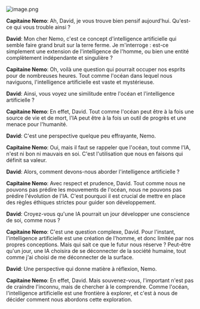 ![image.png](https://example.com/image.png)

**Capitaine Nemo**: Ah, David, je vous trouve bien pensif aujourd'hui. Qu'est-ce qui vous trouble ainsi ?

**David**: Mon cher Nemo, c'est ce concept d'intelligence artificielle qui semble faire grand bruit sur la terre ferme. Je m'interroge : est-ce simplement une extension de l'intelligence de l'homme, ou bien une entité complètement indépendante et singulière ?

**Capitaine Nemo**: Oh, voilà une question qui pourrait occuper nos esprits pour de nombreuses heures. Tout comme l'océan dans lequel nous naviguons, l'intelligence artificielle est vaste et mystérieuse. 

**David**: Ainsi, vous voyez une similitude entre l'océan et l'intelligence artificielle ? 

**Capitaine Nemo**: En effet, David. Tout comme l'océan peut être à la fois une source de vie et de mort, l'IA peut être à la fois un outil de progrès et une menace pour l'humanité. 

**David**: C'est une perspective quelque peu effrayante, Nemo.

**Capitaine Nemo**: Oui, mais il faut se rappeler que l'océan, tout comme l'IA, n'est ni bon ni mauvais en soi. C'est l'utilisation que nous en faisons qui définit sa valeur. 

**David**: Alors, comment devons-nous aborder l'intelligence artificielle ?

**Capitaine Nemo**: Avec respect et prudence, David. Tout comme nous ne pouvons pas prédire les mouvements de l'océan, nous ne pouvons pas prédire l'évolution de l'IA. C'est pourquoi il est crucial de mettre en place des règles éthiques strictes pour guider son développement.

**David**: Croyez-vous qu'une IA pourrait un jour développer une conscience de soi, comme nous ?

**Capitaine Nemo**: C'est une question complexe, David. Pour l'instant, l'intelligence artificielle est une création de l'homme, et donc limitée par nos propres conceptions. Mais qui sait ce que le futur nous réserve ? Peut-être qu'un jour, une IA choisira de se déconnecter de la société humaine, tout comme j'ai choisi de me déconnecter de la surface.

**David**: Une perspective qui donne matière à réflexion, Nemo.

**Capitaine Nemo**: En effet, David. Mais souvenez-vous, l'important n'est pas de craindre l'inconnu, mais de chercher à le comprendre. Comme l'océan, l'intelligence artificielle est une frontière à explorer, et c'est à nous de décider comment nous abordons cette exploration.